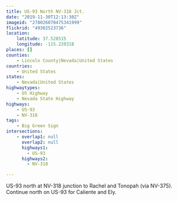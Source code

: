 ```yaml
---
title: US-93 North NV-318 Jct.
date: "2019-11-30T12:13:30Z"
imageid: "278026070475341999"
flickrid: "49302523736"
location:
    latitude: 37.528515
    longitude: -115.220318
places: []
counties:
    - Lincoln County|Nevada|United States
countries:
    - United States
states:
    - Nevada|United States
highwaytypes:
    - US Highway
    - Nevada State Highway
highways:
    - US-93
    - NV-318
tags:
    - Big Green Sign
intersections:
    - overlap1: null
      overlap2: null
      highways1:
        - US-93
      highways2:
        - NV-318

---
```

US-93 north at NV-318 junction to Rachel and Tonopah (via NV-375).  Continue north on US-93 for Caliente and Ely.